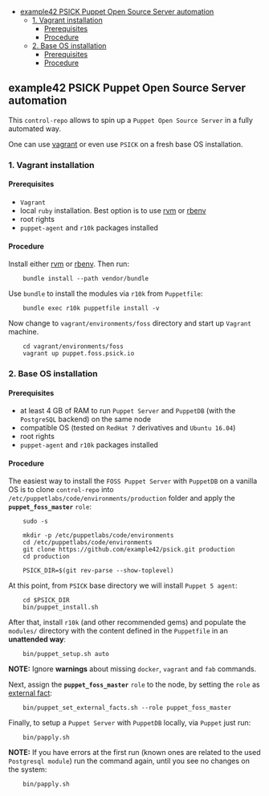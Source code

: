 
- [example42 PSICK Puppet Open Source Server automation](#example42-psick-puppet-open-source-server-automation)
    - [1. Vagrant installation](#1-vagrant-installation)
        - [Prerequisites](#prerequisites)
        - [Procedure](#procedure)
    - [2. Base OS installation](#2-base-os-installation)
        - [Prerequisites](#prerequisites-1)
        - [Procedure](#procedure-1)

## example42 PSICK Puppet Open Source Server automation

This `control-repo` allows to spin up a `Puppet Open Source Server` in a fully automated way.

One can use [vagrant](https://www.vagrantup.com/) or even use `PSICK` on a fresh base OS installation.


### 1. Vagrant installation

#### Prerequisites

  - `Vagrant`
  - local `ruby` installation. Best option is to use [rvm](https://rvm.io/) or [rbenv](https://github.com/rbenv/rbenv)
  - root rights
  - `puppet-agent` and `r10k` packages installed


#### Procedure

Install either [rvm](https://rvm.io/) or [rbenv](https://github.com/rbenv/rbenv). Then run:

```
    bundle install --path vendor/bundle
```

Use ```bundle``` to install the modules via ```r10k``` from ```Puppetfile```:

```
    bundle exec r10k puppetfile install -v
```

Now change to ```vagrant/environments/foss``` directory and start up `Vagrant` machine.

```
    cd vagrant/environments/foss
    vagrant up puppet.foss.psick.io
```

### 2. Base OS installation

#### Prerequisites

  - at least 4 GB of RAM to run `Puppet Server` and `PuppetDB` (with the `PostgreSQL` backend) on the same node
  - compatible OS (tested on ```RedHat 7``` derivatives and ```Ubuntu 16.04```)
  - root rights
  - `puppet-agent` and `r10k` packages installed


#### Procedure

The easiest way to install the `FOSS Puppet Server` with `PuppetDB` on a vanilla OS is to clone `control-repo` into ```/etc/puppetlabs/code/environments/production``` folder and apply the **```puppet_foss_master```** `role`:

```
    sudo -s
 
    mkdir -p /etc/puppetlabs/code/environments
    cd /etc/puppetlabs/code/environments
    git clone https://github.com/example42/psick.git production
    cd production

    PSICK_DIR=$(git rev-parse --show-toplevel)
```

At this point, from `PSICK` base directory we will install `Puppet 5 agent`:

```
    cd $PSICK_DIR
    bin/puppet_install.sh
```

After that, install `r10k` (and other recommended gems) and populate the `modules/` directory with the content defined in the ```Puppetfile``` in an **unattended way**:

```    
    bin/puppet_setup.sh auto
```

**NOTE:** Ignore **warnings** about missing ```docker```, ```vagrant``` and ```fab``` commands.

Next, assign the **```puppet_foss_master```** `role` to the node, by setting the `role` as [external fact](external_facts.md):

```
    bin/puppet_set_external_facts.sh --role puppet_foss_master
```

Finally, to setup a `Puppet Server` with `PuppetDB` locally, via `Puppet` just run:

```
    bin/papply.sh
```

 **NOTE:** If you have errors at the first run (known ones are related to the used `Postgresql module`) run the command again, until you see no changes on the system:

```
    bin/papply.sh
```
